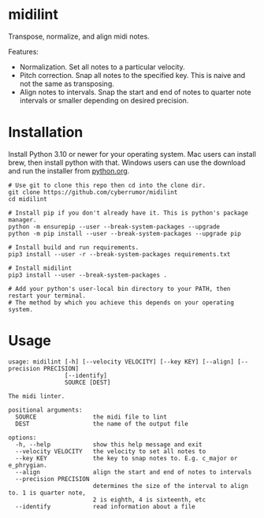 # midilint

Transpose, normalize, and align midi notes.


Features:
- Normalization. Set all notes to a particular velocity.
- Pitch correction. Snap all notes to the specified key.
  This is naive and not the same as transposing.
- Align notes to intervals. Snap the start and end of notes
  to quarter note intervals or smaller depending on desired
  precision.

# Installation

Install Python 3.10 or newer for your operating system. Mac users can install brew, then install
python with that. Windows users can use the download and run the installer from
[python.org](https://www.python.org/downloads/windows/).

```
# Use git to clone this repo then cd into the clone dir.
git clone https://github.com/cyberrumor/midilint
cd midilint

# Install pip if you don't already have it. This is python's package manager.
python -m ensurepip --user --break-system-packages --upgrade
python -m pip install --user --break-system-packages --upgrade pip

# Install build and run requirements.
pip3 install --user -r --break-system-packages requirements.txt

# Install midilint
pip3 install --user --break-system-packages .

# Add your python's user-local bin directory to your PATH, then restart your terminal.
# The method by which you achieve this depends on your operating system.
```

# Usage

```
usage: midilint [-h] [--velocity VELOCITY] [--key KEY] [--align] [--precision PRECISION]
                [--identify]
                SOURCE [DEST]

The midi linter.

positional arguments:
  SOURCE                the midi file to lint
  DEST                  the name of the output file

options:
  -h, --help            show this help message and exit
  --velocity VELOCITY   the velocity to set all notes to
  --key KEY             the key to snap notes to. E.g. c_major or e_phrygian.
  --align               align the start and end of notes to intervals
  --precision PRECISION
                        determines the size of the interval to align to. 1 is quarter note,
                        2 is eighth, 4 is sixteenth, etc
  --identify            read information about a file
```

